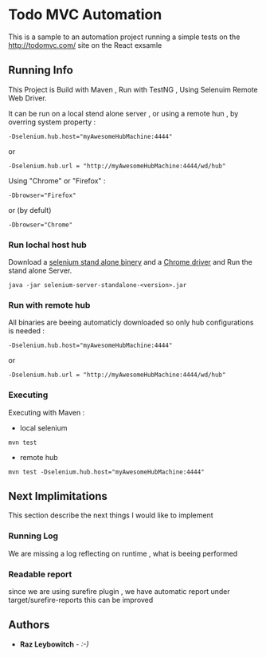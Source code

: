 # Todo MVC Automation
This is a sample to an automation project running a simple tests on the http://todomvc.com/ site 
on the React exsamle 
## Running Info
This Project is Build with Maven , Run with TestNG , Using Selenuim Remote Web Driver.

It can be run on a local stend alone server , or using a remote hun , by overring system property :
```
-Dselenium.hub.host="myAwesomeHubMachine:4444" 
```
or
```
-Dselenium.hub.url = "http://myAwesomeHubMachine:4444/wd/hub"
```
Using  "Chrome" or "Firefox" :
```
-Dbrowser="Firefox"
```
or (by defult)
```
-Dbrowser="Chrome"
```
### Run lochal host hub
Download a [selenium stand alone binery](https://docs.seleniumhq.org/download/) and a [Chrome driver](https://sites.google.com/a/chromium.org/chromedriver/downloads) and Run the stand alone Server.
```
java -jar selenium-server-standalone-<version>.jar
```
### Run with remote hub
All binaries are beeing automaticly downloaded 
so only hub configurations is needed :
```
-Dselenium.hub.host="myAwesomeHubMachine:4444" 
```
or
```
-Dselenium.hub.url = "http://myAwesomeHubMachine:4444/wd/hub"
```

### Executing 
Executing with Maven :
* local selenium 
```
mvn test
```
* remote hub 
```
mvn test -Dselenium.hub.host="myAwesomeHubMachine:4444"
```

## Next Implimitations 
This section describe the next things I would like to implement

### Running Log
We are missing a log reflecting on runtime , what is beeing performed 

### Readable report
since we are using surefire plugin , we have automatic report under target/surefire-reports
this can be improved 


## Authors

* **Raz Leybowitch** - *:-)* 

